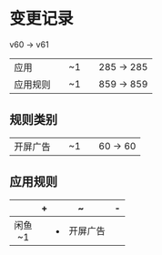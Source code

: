 # 变更记录

v60 -> v61

||||||
|-|:-:|:-:|:-:|:-:|
|应用||~1||285 -> 285|
|应用规则||~1||859 -> 859|

## 规则类别

||||||
|-|:-:|:-:|:-:|:-:|
|开屏广告||~1||60 -> 60|

## 应用规则

||+|~|-|
|:-:|-|-|-|
|闲鱼<br>~1||<li>开屏广告||
